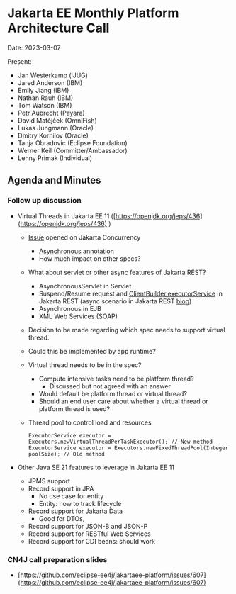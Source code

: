 # Jakarta EE Monthly Platform Architecture Call

Date: 2023-03-07

Present:

* Jan Westerkamp (iJUG)
* Jared Anderson (IBM)
* Emily Jiang (IBM)
* Nathan Rauh (IBM)
* Tom Watson (IBM)
* Petr Aubrecht (Payara)
* David Matějček (OmniFish)
* Lukas Jungmann (Oracle)
* Dmitry Kornilov (Oracle)
* Tanja Obradovic (Eclipse Foundation)
* Werner Keil (Committer/Ambassador)
* Lenny Primak (Individual)

## Agenda and Minutes

### Follow up discussion
* Virtual Threads in Jakarta EE 11 ([https://openjdk.org/jeps/436](https://openjdk.org/jeps/436) )
    * [Issue](https://github.com/jakartaee/concurrency/issues/268) opened on Jakarta Concurrency 
        * [Asynchronous annotation](https://github.com/jakartaee/concurrency/blob/master/api/src/main/java/jakarta/enterprise/concurrent/Asynchronous.java)
        * How much impact on other specs?
    * What about servlet or other async features of Jakarta REST?
        * AsynchronousServlet in Servlet
        * Suspend/Resume request and [ClientBuilder.executorService](https://jakarta.ee/specifications/restful-ws/3.1/apidocs/jakarta.ws.rs/jakarta/ws/rs/client/clientbuilder#executorService(java.util.concurrent.ExecutorService)) in Jakarta REST (async scenario in Jakarta REST [blog](https://dzone.com/articles/asynchronous-rest-with-jax-rs-and-microprofile))
        * Asynchronous in EJB
        * XML Web Services (SOAP)
    * Decision to be made regarding which spec needs to support virtual thread.
    * Could this be implemented by app runtime?
    * Virtual thread needs to be in the spec?
        * Compute intensive tasks need to be platform thread?
            * Discussed but not agreed with an answer 
        * Would default be platform thread or virtual thread?
        * Should an end user care about whether a virtual thread or platform thread is used?
    * Thread pool to control load and resources

        ```
        ExecutorService executor = Executors.newVirtualThreadPerTaskExecutor(); // New method
        ExecutorService executor = Executors.newFixedThreadPool(Integer poolSize); // Old method
        ```

* Other Java SE 21 features to leverage in Jakarta EE 11
    * JPMS support
    * Record support in JPA
        * No use case for entity
        * Entity: how to track lifecycle
    * Record support for Jakarta Data
        * Good for DTOs,
    * Record support for JSON-B and JSON-P
    * Record support for RESTful Web Services
    * Record support for CDI beans: should work

### CN4J call preparation slides
* [https://github.com/eclipse-ee4j/jakartaee-platform/issues/607](https://github.com/eclipse-ee4j/jakartaee-platform/issues/607) 